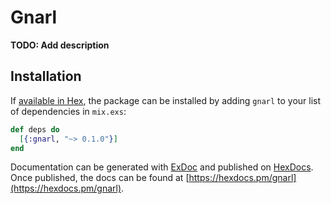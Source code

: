 # Gnarl

**TODO: Add description**

## Installation

If [available in Hex](https://hex.pm/docs/publish), the package can be installed
by adding `gnarl` to your list of dependencies in `mix.exs`:

```elixir
def deps do
  [{:gnarl, "~> 0.1.0"}]
end
```

Documentation can be generated with [ExDoc](https://github.com/elixir-lang/ex_doc)
and published on [HexDocs](https://hexdocs.pm). Once published, the docs can
be found at [https://hexdocs.pm/gnarl](https://hexdocs.pm/gnarl).

